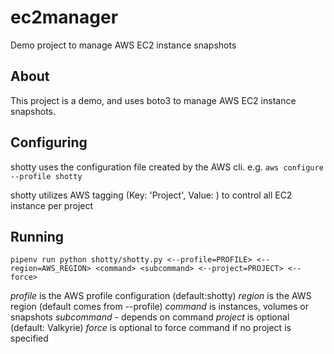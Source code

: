 # ec2manager

Demo project to manage AWS EC2 instance snapshots

## About

This project is a demo, and uses boto3 to manage AWS EC2 instance snapshots.

## Configuring

shotty uses the configuration file created by the AWS cli. e.g. 
`aws configure --profile shotty`

shotty utilizes AWS tagging (Key: 'Project', Value: <Name>) to control all EC2 instance per project

## Running

`pipenv run python shotty/shotty.py <--profile=PROFILE> <--region=AWS_REGION> <command> <subcommand> <--project=PROJECT> <--force>`

*profile* is the AWS profile configuration (default:shotty)
*region* is the AWS region (default comes from --profile)
*command* is instances, volumes or snapshots
*subcommand* - depends on command
*project* is optional (default: Valkyrie)
*force* is optional to force command if no project is specified
